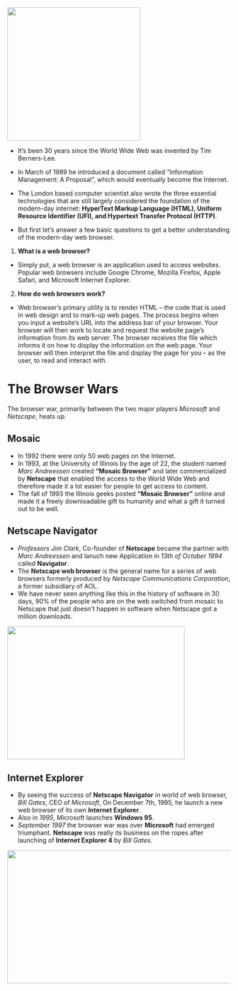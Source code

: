 <img src="https://github.com/NJIT-YP32/CyberSpace/blob/main/src/images/the_history_of_web_browsers.jpg" width="300" height="300">


* It’s been 30 years since the World Wide Web was invented by Tim Berners-Lee. 
* In March of 1989 he introduced a document called “Information Management: A Proposal”, which would eventually become the Internet.
* The London based computer scientist also wrote the three essential technologies that are still largely considered the foundation of the modern-day internet: **HyperText Markup Language (HTML), Uniform Resource Identifier (UFI), and Hypertext Transfer Protocol (HTTP)**. 

* But first let’s answer a few basic questions to get a better understanding of the modern-day web browser.
1. **What is a web browser?**
* Simply put, a web browser is an application used to access websites. Popular web browsers include Google Chrome, Mozilla Firefox, Apple Safari, and Microsoft Internet Explorer.
2. **How do web browsers work?**
*  Web browser’s primary utility is to render HTML – the code that is used in web design and to mark-up web pages. The process begins when you input a website’s URL into the address bar of your browser. Your browser will then work to locate and request the website page’s information from its web server. The browser receives the file which informs it on how to display the information on the web page. Your browser will then interpret the file and display the page for you – as the user, to read and interact with.

# The Browser Wars

The browser war, primarily between the two major players *Microsoft* and *Netscape*, heats up. 

## Mosaic
*	In 1992 there were only 50 web pages on the Internet.
*	In 1993, at the University of Illinois by the age of 22, the student named *Marc Andreessen* created **“Mosaic Browser”** and later commercialized by **Netscape** that enabled the access to the World Wide Web and therefore made it a lot easier for people to get access to content.
*	The fall of 1993 the Illinois geeks posted **“Mosaic Browser”** online and made it a freely downloadable gift to humanity and what a gift it turned out to be well.

## Netscape Navigator
*	*Professors Jim Clark*, Co-founder of **Netscape** became the partner with *Marc Andreessen* and lanuch new Application in *13th of October 1994* called **Navigator**.
*	The **Netscape web browser** is the general name for a series of web browsers formerly produced by *Netscape Communications Corporation*, a former subsidiary of AOL.
*	We have never seen anything like this in the history of software in 30 days, 90% of the people who are on the web switched from mosaic to Netscape that just doesn't happen in software when Netscape got a million downloads.


<img src="https://github.com/NJIT-YP32/CyberSpace/blob/main/src/images/Windows95.jpg" width="400" height="300">

## Internet Explorer
* By seeing the success of **Netscape Navigator** in world of web browser, *Bill Gates*, CEO of *Microsoft*, On December 7th, 1995, he launch a new web browser of its own **Internet Explorer**.
* Also in *1995*, Microsoft launches **Windows 95**.
* *September 1997* the browser war was over **Microsoft** had emerged triumphant. **Netscape** was really its business on the ropes after launching of **Internet Explorer 4** by *Bill Gates*.


<img src="https://github.com/NJIT-YP32/CyberSpace/blob/main/src/images/Timeline%20of%20web%20browser.png" width="600" height="300">
